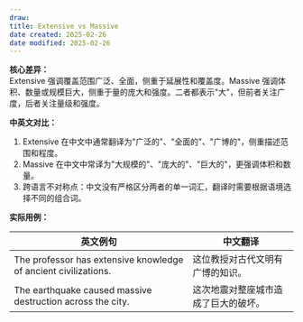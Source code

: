```yaml
---
draw:
title: Extensive vs Massive
date created: 2025-02-26
date modified: 2025-02-26
---
```



**核心差异：**  
Extensive 强调覆盖范围广泛、全面，侧重于延展性和覆盖度。Massive 强调体积、数量或规模巨大，侧重于量的庞大和强度。二者都表示"大"，但前者关注广度，后者关注量级和强度。

**中英文对比：**
1. Extensive 在中文中通常翻译为"广泛的"、"全面的"、"广博的"，侧重描述范围和程度。
2. Massive 在中文中常译为"大规模的"、"庞大的"、"巨大的"，更强调体积和数量。
3. 跨语言不对称点：中文没有严格区分两者的单一词汇，翻译时需要根据语境选择不同的组合词。

**实际用例：**

| 英文例句 | 中文翻译 |
|---------|---------|
| The professor has extensive knowledge of ancient civilizations. | 这位教授对古代文明有广博的知识。|
| The earthquake caused massive destruction across the city. | 这次地震对整座城市造成了巨大的破坏。|

